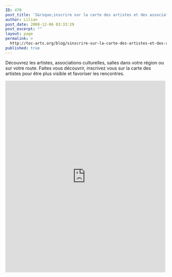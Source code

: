 ```yaml
---
ID: 470
post_title: 'S&rsquo;inscrire sur la carte des artistes et des associations culturelles'
author: Lilian
post_date: 2008-12-06 03:33:29
post_excerpt: ""
layout: page
permalink: >
  http://toc-arts.org/blog/sinscrire-sur-la-carte-des-artistes-et-des-associations-culturelles/
published: true
---
```

Découvrez les artistes, associations culturelles, salles dans votre région ou sur votre route. Faites vous découvrir, inscrivez vous sur la carte des artistes pour être plus visible et favoriser les rencontres. <p style="text-align: center;">
  <iframe src="http://spreadsheets.google.com/embeddedform?key=p5U48WD4-ZYe53SUTftF-KA" width="500" height="600" frameborder="0" marginheight="0" marginwidth="0">Loading...</iframe>
</p>